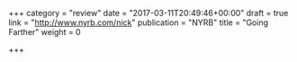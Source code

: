 +++
category = "review"
date = "2017-03-11T20:49:46+00:00"
draft = true
link = "http://www.nyrb.com/nick"
publication = "NYRB"
title = "Going Farther"
weight = 0

+++

